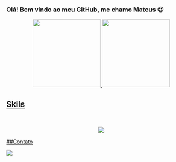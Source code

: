 ### Olá! Bem vindo ao meu GitHub, me chamo Mateus 😉

<div align="center">
  <a href="https://github.com/MateusDalfovo">
  <img height="180em" src="https://github-readme-stats.vercel.app/api?username=MateusDalfovo&show_icons=true&theme=dark"/>
  <img height="180em" src="https://github-readme-stats.vercel.app/api/top-langs/?username=MateusDalfovo&layout=compact&langs_count=7&theme=dark"/>
</div>

## Skils

<div align="center" style="display: inline_block"><br>
   <p align="center">
      <a href="#">
         <img src="https://skillicons.dev/icons?i=html,css,js,ts,react,java,spring,postman,postgres,mysql" /> 
   </p>
</div>

##Contato 

<div>

<a href="[linkedin.com/in/mateus-dalfovo-19435a227](https://www.linkedin.com/in/mateus-dalfovo-19435a227/)" target="_blank"><img src="https://img.shields.io/badge/-LinkedIn-%230077B5?style=for-the-badge&logo=linkedin&logoColor=white" target="_blank"></a>
</div>
